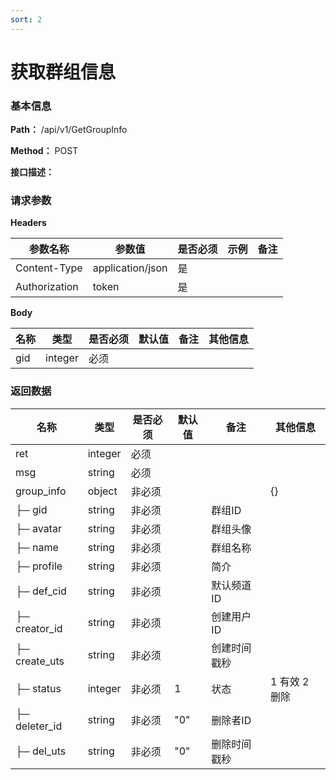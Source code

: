 ```yaml
---
sort: 2
---
```


# 获取群组信息

### 基本信息

**Path：** /api/v1/GetGroupInfo

**Method：** POST

**接口描述：**


### 请求参数
**Headers**

| 参数名称          | 参数值              | 是否必须 | 示例 | 备注 |
|---------------|------------------|------|----|----|
| Content-Type  | application/json | 是    |    |    |
| Authorization | token            | 是    |    |    |

**Body**

| 名称  | 类型      | 是否必须 | 默认值 | 备注 | 其他信息 |
|-----|---------|------|-----|----|------|
| gid | integer | 必须   |     |    |      |

### 返回数据

| 名称            | 类型      | 是否必须 | 默认值 | 备注     | 其他信息      |
|---------------|---------|------|-----|--------|-----------|
| ret           | integer | 必须   |     |        |           |
| msg           | string  | 必须   |     |        |           |
| group_info    | object  | 非必须  |     |        | {}        |
| ├─ gid        | string  | 非必须  |     | 群组ID   |           |
| ├─ avatar     | string  | 非必须  |     | 群组头像   |           |
| ├─ name       | string  | 非必须  |     | 群组名称   |           |
| ├─ profile    | string  | 非必须  |     | 简介     |           |
| ├─ def_cid    | string  | 非必须  |     | 默认频道ID |           |
| ├─ creator_id | string  | 非必须  |     | 创建用户ID |           |
| ├─ create_uts | string  | 非必须  |     | 创建时间戳秒  |           |
| ├─ status     | integer | 非必须  | 1   | 状态     | 1 有效 2 删除 |
| ├─ deleter_id | string  | 非必须  | "0" | 删除者ID |           |
| ├─ del_uts    | string  | 非必须  | "0" | 删除时间戳秒  |           |